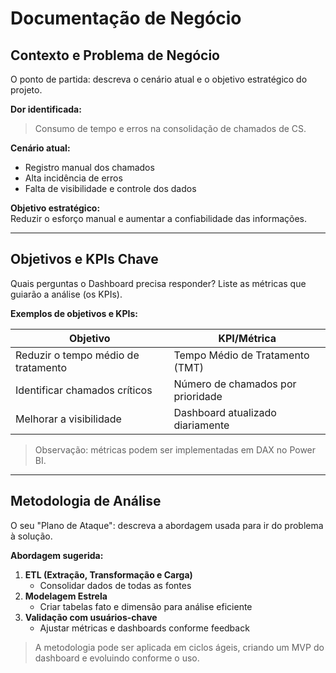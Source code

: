 # Documentação de Negócio

## Contexto e Problema de Negócio

O ponto de partida: descreva o cenário atual e o objetivo estratégico do projeto.

**Dor identificada:**  
> Consumo de tempo e erros na consolidação de chamados de CS.

**Cenário atual:**  
- Registro manual dos chamados  
- Alta incidência de erros  
- Falta de visibilidade e controle dos dados  

**Objetivo estratégico:**  
Reduzir o esforço manual e aumentar a confiabilidade das informações.

---

## Objetivos e KPIs Chave

Quais perguntas o Dashboard precisa responder? Liste as métricas que guiarão a análise (os KPIs).

**Exemplos de objetivos e KPIs:**  

| Objetivo                            | KPI/Métrica                      |
|------------------------------------|---------------------------------|
| Reduzir o tempo médio de tratamento | Tempo Médio de Tratamento (TMT) |
| Identificar chamados críticos       | Número de chamados por prioridade|
| Melhorar a visibilidade             | Dashboard atualizado diariamente |

> Observação: métricas podem ser implementadas em DAX no Power BI.

---

## Metodologia de Análise

O seu "Plano de Ataque": descreva a abordagem usada para ir do problema à solução.

**Abordagem sugerida:**  
1. **ETL (Extração, Transformação e Carga)**  
   - Consolidar dados de todas as fontes  
2. **Modelagem Estrela**  
   - Criar tabelas fato e dimensão para análise eficiente  
3. **Validação com usuários-chave**  
   - Ajustar métricas e dashboards conforme feedback  

> A metodologia pode ser aplicada em ciclos ágeis, criando um MVP do dashboard e evoluindo conforme o uso.

